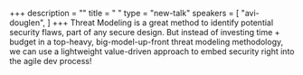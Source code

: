 +++
description = ""
title = " "
type = "new-talk"
speakers = [
        "avi-douglen",
]
+++
Threat Modeling is a great method to identify potential security flaws, part of any secure design. But instead of investing time + budget in a top-heavy, big-model-up-front threat modeling methodology, we can use a lightweight value-driven approach to embed security right into the agile dev process!